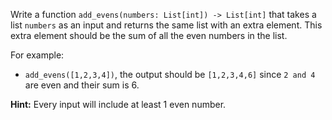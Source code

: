 Write a function `add_evens(numbers: List[int]) -> List[int]` that takes a list `numbers` as an input and returns the same list with an extra element. This extra element should be the sum of all the even numbers in the list. 

For example:
- `add_evens([1,2,3,4])`, the output should be `[1,2,3,4,6]` since `2 and 4` are even and their sum is 6. 

**Hint:** Every input will include at least 1 even number.
